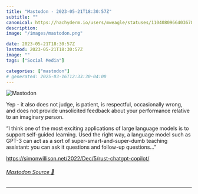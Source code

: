 ```yaml
---
title: "Mastodon - 2023-05-21T18:30:57Z"
subtitle: ""
canonical: https://hachyderm.io/users/mweagle/statuses/110408096640367862
description:
image: "/images/mastodon.png"

date: 2023-05-21T18:30:57Z
lastmod: 2023-05-21T18:30:57Z
image: ""
tags: ["Social Media"]

categories: ["mastodon"]
# generated: 2025-03-16T12:33:30-04:00
---
```

![Mastodon](/images/mastodon.png)

<p>Yep - it also does not judge, is patient, is respectful, occasionally wrong, and does not provide unsolicited feedback about your performance relative to an imaginary person. </p><p>“I think one of the most exciting applications of large language models is to support self-guided learning. Used the right way, a language model such as GPT-3 can act as a sort of super-smart-and-super-dumb teaching assistant: you can ask it questions and follow-up questions...”</p><p><a href="https://simonwillison.net/2022/Dec/5/rust-chatgpt-copilot/" target="_blank" rel="nofollow noopener noreferrer" translate="no"><span class="invisible">https://</span><span class="ellipsis">simonwillison.net/2022/Dec/5/r</span><span class="invisible">ust-chatgpt-copilot/</span></a></p>


###### [Mastodon Source 🐘](https://hachyderm.io/@mweagle/110408096640367862)

___
